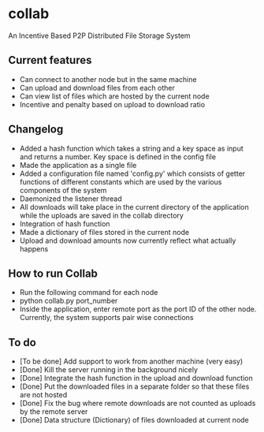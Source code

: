# collab
An Incentive Based P2P Distributed File Storage System

## Current features
 * Can connect to another node but in the same machine
 * Can upload and download files from each other
 * Can view list of files which are hosted by the current node
 * Incentive and penalty based on upload to download ratio

## Changelog
 * Added a hash function which takes a string and a key space as input and returns a number. Key space is defined in the config file
 * Made the application as a single file
 * Added a configuration file named 'config.py' which consists of getter functions of different constants which are used by the various components of the system
 * Daemonized the listener thread
 * All downloads will take place in the current directory of the application while the uploads are saved in the collab directory
 * Integration of hash function
 * Made a dictionary of files stored in the current node
 * Upload and download amounts now currently reflect what actually happens

## How to run Collab
 * Run the following command for each node
 * python collab.py port_number
 * Inside the application, enter remote port as the port ID of the other node. Currently, the system supports pair wise connections

## To do
 * [To be done] Add support to work from another machine (very easy)
 * [Done] Kill the server running in the background nicely
 * [Done] Integrate the hash function in the upload and download function
 * [Done] Put the downloaded files in a separate folder so that these files are not hosted
 * [Done] Fix the bug where remote downloads are not counted as uploads by the remote server
 * [Done] Data structure (Dictionary) of files downloaded at current node
